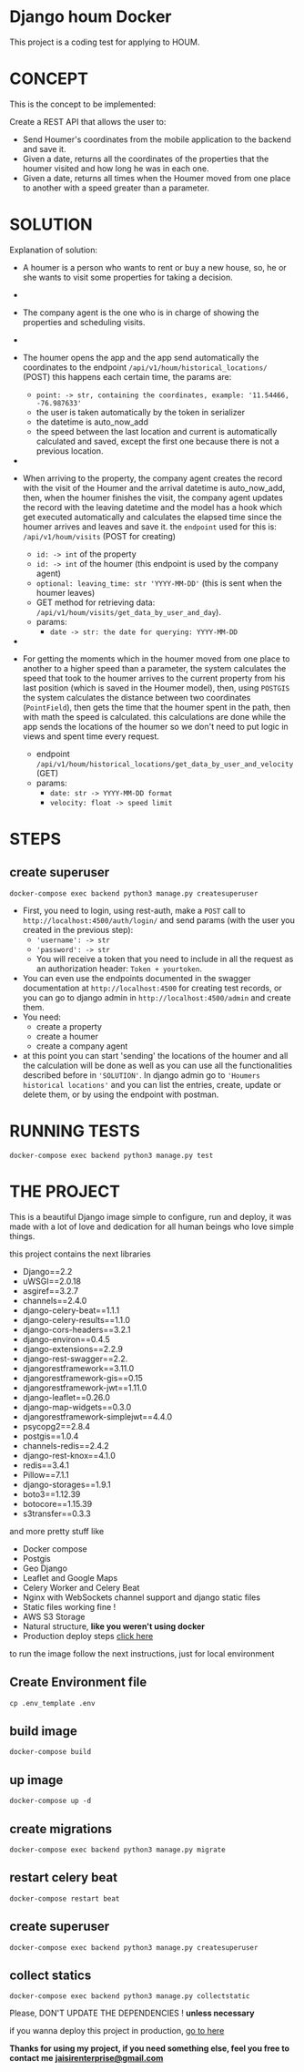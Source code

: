 # Django houm Docker

This project is a coding test for applying to HOUM.

# CONCEPT
This is the concept to be implemented:

Create a REST API that allows the user to:

- Send Houmer's coordinates from the mobile application to the backend and save it.
- Given a date, returns all the coordinates of the properties that the houmer visited and how long he was in each one. 
- Given a date, returns all times when the Houmer moved from one place to another with a speed greater than a parameter.

# SOLUTION

Explanation of solution:

- A houmer is a person who wants to rent or buy a new house, so, he or she wants to visit some properties for taking a decision.
- 
- The company agent  is the one who is in charge of showing the properties and scheduling visits.
- 
- The houmer opens the app and the app send automatically the coordinates to the endpoint `/api/v1/houm/historical_locations/`
  (POST) this happens each certain time, the params are:
  - `point: -> str, containing the coordinates, example: '11.54466, -76.987633'`
  - the user is taken automatically by the token in serializer
  - the datetime is auto_now_add
  - the speed between the last location and current is automatically calculated and saved, except the first one because there is not a previous location.
- 
- When arriving to the property, the company agent creates the record with the visit of the Houmer and the arrival datetime is auto_now_add,
then, when the houmer finishes the visit, the company agent updates the record with the leaving datetime and the model has a hook which get executed automatically and calculates the elapsed time since the houmer arrives and leaves and save it. 
the `endpoint` used for this is: `/api/v1/houm/visits` (POST for creating) 
  - `id: -> int` of the property
  - `id: -> int` of the houmer (this endpoint is used by the company agent)
  - `optional: leaving_time: str 'YYYY-MM-DD'` (this is sent when the houmer leaves)
  - GET method for retrieving data: `/api/v1/houm/visits/get_data_by_user_and_day`). 
  - params:
    - `date -> str: the date for querying: YYYY-MM-DD`
  
- 
- For getting the moments which in the houmer moved from one place to another to a higher speed than a parameter, the system calculates the speed that took to the houmer arrives to the current property from his last position (which is saved in the Houmer model), then, using `POSTGIS` the system calculates the distance between two coordinates (`PointField`), then gets the time that the houmer spent in the path, then with math the speed is calculated.  this calculations are done while the app sends the locations of the houmer so we don't need to put logic in views and spent time every request. 
  - endpoint `/api/v1/houm/historical_locations/get_data_by_user_and_velocity` (GET)
  - params: 
    - `date: str -> YYYY-MM-DD format`
    - `velocity: float -> speed limit`

# STEPS 

## create superuser

    docker-compose exec backend python3 manage.py createsuperuser
- First, you need to login, using rest-auth, make a `POST` call to `http://localhost:4500/auth/login/` and send params (with the user you created in the previous step):
  - `'username': -> str`
  - `'password': -> str`
  - You will receive a token that you need to include in all the request as an authorization header: `Token + yourtoken`.
- You can even use the endpoints documented in the swagger documentation at `http://localhost:4500` for creating test records,
or you can go to django admin in `http://localhost:4500/admin` and create them.
- You need:
  - create a property
  - create a houmer
  - create a company agent
- at this point you can start 'sending' the locations of the houmer and all the calculation will be done as well as you can use all the functionalities described before in `'SOLUTION'`. In django admin go to `'Houmers historical locations'` and you can list the entries, create, update or delete them, or by using the endpoint with postman.

# RUNNING TESTS
    docker-compose exec backend python3 manage.py test

# THE PROJECT
This is a beautiful Django image simple to configure, run and deploy, it was made with a lot of love and dedication for all human beings who love simple things.

this project contains the next libraries

 - Django==2.2
 - uWSGI==2.0.18
 - asgiref==3.2.7
 - channels==2.4.0
 - django-celery-beat==1.1.1
 - django-celery-results==1.1.0
 - django-cors-headers==3.2.1
 - django-environ==0.4.5
 - django-extensions==2.2.9
 - django-rest-swagger==2.2.
 - djangorestframework==3.11.0
 - djangorestframework-gis==0.15
 - djangorestframework-jwt==1.11.0
 - django-leaflet==0.26.0
 - django-map-widgets==0.3.0
 - djangorestframework-simplejwt==4.4.0
 - psycopg2==2.8.4
 - postgis==1.0.4
 - channels-redis==2.4.2
 - django-rest-knox==4.1.0
 - redis==3.4.1
 - Pillow==7.1.1
 - django-storages==1.9.1
 - boto3==1.12.39  
 - botocore==1.15.39
 - s3transfer==0.3.3
 
and more pretty stuff like
 - Docker compose
 - Postgis 
 - Geo Django
 - Leaflet and Google Maps
 - Celery Worker and Celery Beat
 - Nginx with WebSockets channel support and django static files
 - Static files working fine !
 - AWS S3 Storage
 - Natural structure, **like you weren't using docker**
 - Production deploy steps [click here](https://gist.github.com/jaishirb/ee6d40f5a61610504f5a2bbeeacce2e4)

to run  the image follow the next instructions, just for local environment

## Create Environment file

    cp .env_template .env

## build image

    docker-compose build

## up image

    docker-compose up -d 

## create migrations

    docker-compose exec backend python3 manage.py migrate

## restart celery beat

    docker-compose restart beat

## create superuser

    docker-compose exec backend python3 manage.py createsuperuser

## collect statics

    docker-compose exec backend python3 manage.py collectstatic


Please, DON'T UPDATE THE DEPENDENCIES ! **unless necessary**

if you wanna deploy this project in production, [go to here](https://gist.github.com/jaishirb/ee6d40f5a61610504f5a2bbeeacce2e4)


**Thanks for using my project, if you need something else, feel you free to contact me**
**jaisirenterprise@gmail.com**